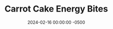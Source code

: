 ---
layout: post
title:  "Carrot Cake Energy Bites"
date:   2024-02-16 00:00:00 -0500
categories: 
- Recipes
- Finger Foods
permalink: /recipes/carrot-cake-bites
image: /assets/Food/Finger Food/Carrot Cake/carrot-cake-bite.jpg
ing: carrotbite-ing
facts: carrotbite-facts
Prep: 30
Rest: 
Cook: 15
Source1: https://www.natalieshealth.com/carrot-cake-energy-balls/
Source2: 
Description: These bites take the idea of a carrot cake and simplify them down to bite sized pieces. They are naturally sweetened with honey, and the perfect snack to take on the go for a quick energy boost. the yogurt, so if you're not a fan of Greek yogurt, I'd recommend you replace it with mashed avocado or banana.
Instructions: 
- Cut carrots into thin strips. Add to a sheet pan with olive oil and salt, and roast for 25 minutes at 425F, stirring halfway. Add to a food processor and blend until a puree<br><br>

- Add the other ingredients to a food processor and blend until mixture turns into a dough-like consistency. You can also mix in a bowl if your food processor is too small to fit it all, as long as you blend up the carrots. Refrigerate until you can shape it without too much sticking<br><br>

- With the small spoon scoop the mixture and roll into balls and place in an airtight container. Store in the fridge or the freezer
---